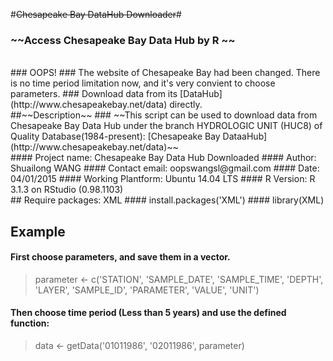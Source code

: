 #~~Chesapeake Bay DataHub Downloader~~#

### ~~Access Chesapeake Bay Data Hub by R ~~ 
<br/>
### OOPS!
### The website of Chesapeake Bay had been changed. There is no time period limitation now, and it's very convient to choose parameters.
### Download data from its [DataHub](http://www.chesapeakebay.net/data) directly.

<br/>
##~~Description~~
### ~~This script can be used to download data from Chesapeake Bay  Data Hub under the branch HYDROLOGIC UNIT (HUC8) of Quality Database(1984-present): [Chesapeake Bay DataaHub](http://www.chesapeakebay.net/data)~~
<br/>
#### Project name: Chesapeake Bay Data Hub Downloaded  
#### Author: Shuailong WANG
#### Contact email: oopswangsl@gmail.com
#### Date: 04/01/2015
#### Working Plantform: Ubuntu 14.04 LTS
#### R Version: R 3.1.3 on RStudio (0.98.1103)


<br/>
## Require packages: XML
#### install.packages('XML')
#### library(XML)
<br/>


## Example
#### First choose parameters, and save them in a vector.

> parameter <- c('STATION', 'SAMPLE_DATE', 'SAMPLE_TIME', 'DEPTH',
 'LAYER',  'SAMPLE_ID', 'PARAMETER', 'VALUE', 'UNIT')  

#### Then choose time period (Less than 5 years) and use the defined function:
> data <- getData('01011986', '02011986', parameter)
  



